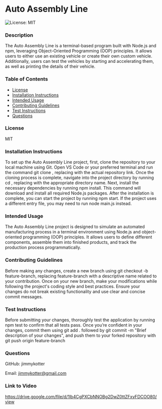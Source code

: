 # Auto Assembly Line

![License: MIT](https://img.shields.io/badge/License-MIT-yellow.svg)

### Description
The Auto Assembly Line is a terminal-based program built with Node.js and npm, leveraging Object-Oriented Programming (OOP) principles. It allows users to either use an existing vehicle or create their own custom vehicle. Additionally, users can test the vehicles by starting and accelerating them, as well as printing the details of their vehicle.

### Table of Contents

- [License](#license)
- [Installation Instructions](#installation-instructions)
- [Intended Usage](#intended-usage)
- [Contributing Guidelines](#contributing-guidelines)
- [Test Instructions](#test-instructions)
- [Questions](#questions)

### License
MIT


### Installation Instructions
To set up the Auto Assembly Line project, first, clone the repository to your local machine using Git. Open VS Code or your preferred terminal and run the command git clone <repository-url>, replacing <repository-url> with the actual repository link. Once the cloning process is complete, navigate into the project directory by running cd <project-folder>, replacing <project-folder> with the appropriate directory name. Next, install the necessary dependencies by running npm install. This command will download and install all required Node.js packages. After the installation is complete, you can start the project by running npm start. If the project uses a different entry file, you may need to run node main.js instead.

### Intended Usage
The Auto Assembly Line project is designed to simulate an automated manufacturing process in a terminal environment using Node.js and object-oriented programming (OOP) principles. It allows users to define different components, assemble them into finished products, and track the production process programmatically.

### Contributing Guidelines
Before making any changes, create a new branch using git checkout -b feature-branch, replacing feature-branch with a descriptive name related to your contribution. Once on your new branch, make your modifications while following the project's coding style and best practices. Ensure your changes do not break existing functionality and use clear and concise commit messages.

### Test Instructions
Before submitting your changes, thoroughly test the application by running npm test to confirm that all tests pass. Once you’re confident in your changes, commit them using git add . followed by git commit -m "Brief description of your changes", and push them to your forked repository with git push origin feature-branch

### Questions
GitHub: jimmykotter

Email: jimmykotter@gmail.com

### Link to Video

https://drive.google.com/file/d/1lb4CgPXCbNNOBg2DwZ0ttZFxyFDCOO80/view
